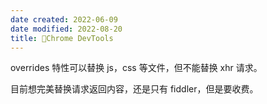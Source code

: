 ```yaml
---
date created: 2022-06-09
date modified: 2022-08-20
title: 🤖Chrome DevTools
---
```


overrides 特性可以替换 js，css 等文件，但不能替换 xhr 请求。

目前想完美替换请求返回内容，还是只有 fiddler，但是要收费。
